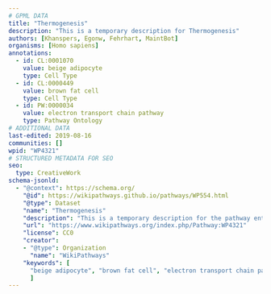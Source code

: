 ```yaml
---
# GPML DATA
title: "Thermogenesis"
description: "This is a temporary description for Thermogenesis"
authors: [Khanspers, Egonw, Fehrhart, MaintBot]
organisms: [Homo sapiens]
annotations:
  - id: CL:0001070
    value: beige adipocyte
    type: Cell Type
  - id: CL:0000449
    value: brown fat cell
    type: Cell Type
  - id: PW:0000034
    value: electron transport chain pathway
    type: Pathway Ontology
# ADDITIONAL DATA
last-edited: 2019-08-16
communities: []
wpid: "WP4321"
# STRUCTURED METADATA FOR SEO
seo:
  type: CreativeWork
schema-jsonld:
  - "@context": https://schema.org/
    "@id": https://wikipathways.github.io/pathways/WP554.html
    "@type": Dataset
    "name": "Thermogenesis"
    "description": "This is a temporary description for the pathway entitled: Thermogenesis"
    "url": "https://www.wikipathways.org/index.php/Pathway:WP4321"
    "license": CC0
    "creator":
    - "@type": Organization
      "name": "WikiPathways"
    "keywords": [
      "beige adipocyte", "brown fat cell", "electron transport chain pathway",
      ]
---
```

